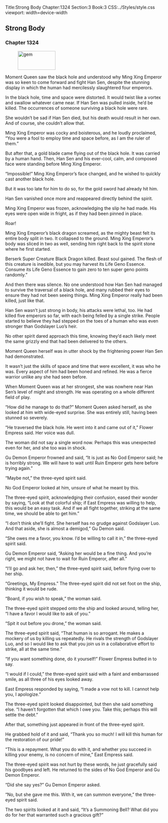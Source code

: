 Title:Strong Body 
Chapter:1324 
Section:3 
Book:3 
CSS:../Styles/style.css 
viewport: width=device-width
  
## Strong Body
### Chapter 1324 
<figure>
	<img src="../Images/gem.gif" alt="gem" id="gem" width="120" height="60" />
</figure>
  

  
  Moment Queen saw the black hole and understood why Ming Xing Emperor was so keen to come forward and fight Han Sen, despite the stunning display in which the human had mercilessly slaughtered four emperors.

In the black hole, time and space were distorted. It would twist like a vortex and swallow whatever came near. If Han Sen was pulled inside, he’d be killed. The occurrences of someone surviving a black hole were rare.

She wouldn’t be sad if Han Sen died, but his death would result in her own. And of course, she couldn’t allow that.

Ming Xing Emperor was cocky and boisterous, and he loudly proclaimed, “You were a fool to employ time and space before, as I am the ruler of them.”

But after that, a gold blade came flying out of the black hole. It was carried by a human hand. Then, Han Sen and his ever-cool, calm, and composed face were standing before Ming Xing Emperor.

“Impossible!” Ming Xing Emperor’s face changed, and he wished to quickly cast another black hole.

But it was too late for him to do so, for the gold sword had already hit him.

Han Sen vanished once more and reappeared directly behind the spirit.

Ming Xing Emperor was frozen, acknowledging the slip he had made. His eyes were open wide in fright, as if they had been pinned in place.

Roar!

Ming Xing Emperor’s black dragon screamed, as the mighty beast felt its entire body split in two. It collapsed to the ground. Ming Xing Emperor’s body was sliced in two as well, sending him right back to the spirit stone where he first started.

Berserk Super Creature Black Dragon killed. Beast soul gained. The flesh of this creature is inedible, but you may harvest its Life Geno Essence. Consume its Life Geno Essence to gain zero to ten super geno points randomly.”

And then there was silence. No one understood how Han Sen had managed to survive the traversal of a black hole, and many rubbed their eyes to ensure they had not been seeing things. Ming Xing Emperor really had been killed, just like that.

Han Sen wasn’t just strong in body, his attacks were lethal, too. He had killed five emperors so far, with each being felled by a single strike. People started to believe they had stepped on the toes of a human who was even stronger than Godslayer Luo’s heir.

No other spirit dared approach this time, knowing they’d each likely meet the same grizzly end that had been delivered to the others.

Moment Queen herself was in utter shock by the frightening power Han Sen had demonstrated.

It wasn’t just the skills of space and time that were excellent, it was who he was. Every aspect of him had been honed and refined. He was a fierce warrior unlike any she had seen before.

When Moment Queen was at her strongest, she was nowhere near Han Sen’s level of might and strength. He was operating on a whole different field of play.

“How did he manage to do that?” Moment Queen asked herself, as she looked at him with wide-eyed surprise. She was entirely still, having been stunned so severely.

“He traversed the black hole. He went into it and came out of it,” Flower Empress said. Her voice was dull.

The woman did not say a single word now. Perhaps this was unexpected even for her, and she too was in shock.

Gu Demon Emperor frowned and said, “It is just as No God Emperor said; he is horribly strong. We will have to wait until Ruin Emperor gets here before trying again.”

“Maybe not,” the three-eyed spirit said.

No God Emperor looked at him, unsure of what he meant by this.

The three-eyed spirit, acknowledging their confusion, eased their wonder by saying, “Look at that colorful ship; if East Empress was willing to help, this would be an easy task. And if we all fight together, striking at the same time, we should be able to get him.”

“I don’t think she’ll fight. She herself has no grudge against Godslayer Luo. And that aside, she is almost a demigod,” Gu Demon said.

“She owes me a favor, you know. I’d be willing to call it in,” the three-eyed spirit said.

Gu Demon Emperor said, “Asking her would be a fine thing. And you’re right, we might not have to wait for Ruin Emperor, after all.”

“I’ll go and ask her, then,” the three-eyed spirit said, before flying over to her ship.

“Greetings, My Empress.” The three-eyed spirit did not set foot on the ship, thinking it would be rude.

“Board, if you wish to speak,” the woman said.

The three-eyed spirit stepped onto the ship and looked around, telling her, “I have a favor I would like to ask of you.”

“Spit it out before you drone,” the woman said.

The three-eyed spirit said, “That human is so arrogant. He makes a mockery of us by killing us repeatedly. He rivals the strength of Godslayer Luo, and so I would like to ask that you join us in a collaborative effort to strike, all at the same time.”

“If you want something done, do it yourself!” Flower Empress butted in to say.

“I would if I could,” the three-eyed spirit said with a faint and embarrassed smile, as all three of his eyes looked away.

East Empress responded by saying, “I made a vow not to kill. I cannot help you, I apologize.”

The three-eyed spirit looked disappointed, but then she said something else. “I haven’t forgotten that which I owe you. Take this; perhaps this will settle the debt.”

After that, something just appeared in front of the three-eyed spirit.

He grabbed hold of it and said, “Thank you so much! I will kill this human for the restoration of our pride!”

“This is a repayment. What you do with it, and whether you succeed in killing your enemy, is no concern of mine,” East Empress said.

The three-eyed spirit was not hurt by these words, he just gracefully said his goodbyes and left. He returned to the sides of No God Emperor and Gu Demon Emperor.

“Did she say yes?” Gu Demon Emperor asked.

“No, but she gave me this. With it, we can summon everyone,” the three-eyed spirit said.

The two spirits looked at it and said, “It’s a Summoning Bell? What did you do for her that warranted such a gracious gift?”
